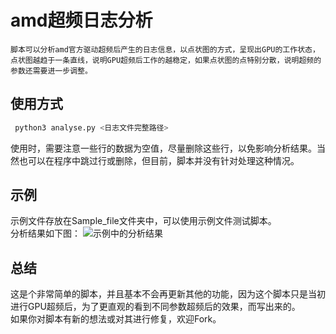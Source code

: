 # amd超频日志分析
`脚本可以分析amd官方驱动超频后产生的日志信息，以点状图的方式，呈现出GPU的工作状态，点状图越趋于一条直线，说明GPU超频后工作的越稳定，如果点状图的点特别分散，说明超频的参数还需要进一步调整。`

## 使用方式

```python
 python3 analyse.py <日志文件完整路径>
```
使用时，需要注意一些行的数据为空值，尽量删除这些行，以免影响分析结果。当然也可以在程序中跳过行或删除，但目前，脚本并没有针对处理这种情况。
## 示例
示例文件存放在Sample_file文件夹中，可以使用示例文件测试脚本。    
分析结果如下图：
![示例中的分析结果](Sample_file/分析图.png)

## 总结

这是个非常简单的脚本，并且基本不会再更新其他的功能，因为这个脚本只是当初进行GPU超频后，为了更直观的看到不同参数超频后的效果，而写出来的。    
如果你对脚本有新的想法或对其进行修复，欢迎Fork。
